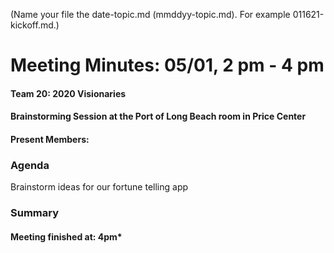 (Name your file the date-topic.md (mmddyy-topic.md). For example 011621-kickoff.md.)

# Meeting Minutes: 05/01, 2 pm - 4 pm

#### Team 20: 2020 Visionaries

#### Brainstorming Session at the Port of Long Beach room in Price Center

#### Present Members:

### Agenda

Brainstorm ideas for our fortune telling app

### Summary

  


#### Meeting finished at: 4pm*
